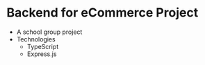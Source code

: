 # Backend for eCommerce Project

- A school group project
- Technologies
  - TypeScript
  - Express.js
